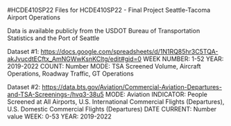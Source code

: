 #HCDE410SP22
Files for HCDE410SP22 - Final Project
Seattle-Tacoma Airport Operations

Data is available publicly from the USDOT Bureau of Transportation Statistics and the Port of Seattle

Dataset #1: https://docs.google.com/spreadsheets/d/1N1RQ85hr3C5TQA-akJvucdtECftx_AmNGWwKsnKCltg/edit#gid=0
WEEK NUMBER: 1-52
YEAR: 2019-2022
COUNT: Number
MODE: TSA Screened Volume, Aircraft Operations, Roadway Traffic, GT Operations

Dataset #2: https://data.bts.gov/Aviation/Commercial-Aviation-Departures-and-TSA-Screenings-/hvq3-38u5
MODE: Aviation
INDICATOR: People Screened at All Airports, U.S. International Commercial Flights (Departures), U.S. Domestic Commercial Flights (Departures)
DATE
CURRENT: Number value
WEEK: 0-53
YEAR: 2019-2022